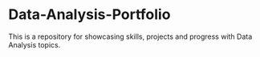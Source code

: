 # Data-Analysis-Portfolio
This is a repository for showcasing skills, projects and progress with Data Analysis topics.
